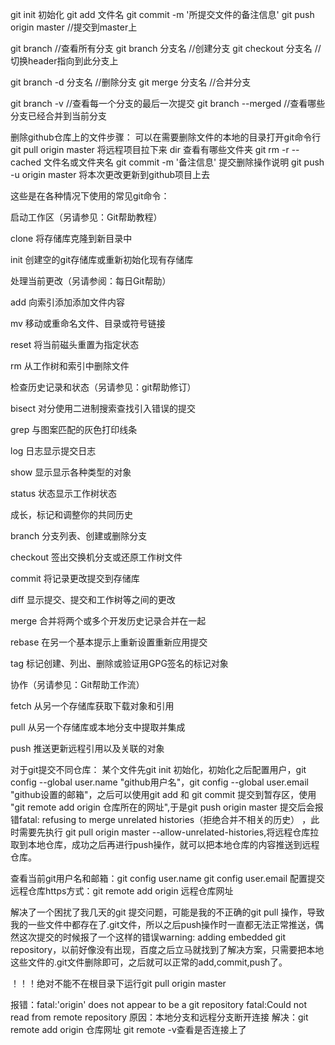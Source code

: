 git init 初始化
git add 文件名
git commit -m '所提交文件的备注信息'
git push origin master    //提交到master上

git branch     //查看所有分支
git branch 分支名    //创建分支
git checkout 分支名     //切换header指向到此分支上

git branch -d 分支名         //删除分支
git merge 分支名          //合并分支
 
git branch -v    //查看每一个分支的最后一次提交
git branch --merged     //查看哪些分支已经合并到当前分支




删除github仓库上的文件步骤：
可以在需要删除文件的本地的目录打开git命令行
git pull origin master  将远程项目拉下来
dir 查看有哪些文件夹
git rm -r --cached 文件名或文件夹名
git commit -m '备注信息'    提交删除操作说明
git push -u origin master  将本次更改更新到github项目上去



这些是在各种情况下使用的常见git命令：




启动工作区（另请参见：Git帮助教程）


clone  将存储库克隆到新目录中


init     创建空的git存储库或重新初始化现有存储库



处理当前更改（另请参阅：每日Git帮助）

add 	向索引添加添加文件内容


mv	移动或重命名文件、目录或符号链接


reset	将当前磁头重置为指定状态


rm	从工作树和索引中删除文件





检查历史记录和状态（另请参见：git帮助修订）


bisect	对分使用二进制搜索查找引入错误的提交


grep	与图案匹配的灰色打印线条


log	日志显示提交日志


show	显示显示各种类型的对象


status	状态显示工作树状态





成长，标记和调整你的共同历史


branch	分支列表、创建或删除分支


checkout	签出交换机分支或还原工作树文件


commit	将记录更改提交到存储库


diff	显示提交、提交和工作树等之间的更改


merge	合并将两个或多个开发历史记录合并在一起


rebase	在另一个基本提示上重新设置重新应用提交


tag	标记创建、列出、删除或验证用GPG签名的标记对象





协作（另请参见：Git帮助工作流）


fetch	从另一个存储库获取下载对象和引用


pull	从另一个存储库或本地分支中提取并集成


push	推送更新远程引用以及关联的对象





对于git提交不同仓库：
某个文件先git init 初始化，初始化之后配置用户，git config --global user.name "github用户名"，git config --global user.email "github设置的邮箱"，之后可以使用git add 和 git commit 提交到暂存区，使用 "git  remote add origin 仓库所在的网址",于是git push origin master 提交后会报错fatal: refusing to merge unrelated histories（拒绝合并不相关的历史） ，此时需要先执行 git pull origin master --allow-unrelated-histories,将远程仓库拉取到本地仓库，成功之后再进行push操作，就可以把本地仓库的内容推送到远程仓库。

查看当前git用户名和邮箱：git config user.name
		            git config user.email
配置提交远程仓库https方式：git remote add origin 远程仓库网址

解决了一个困扰了我几天的git 提交问题，可能是我的不正确的git pull 操作，导致我的一些文件中都存在了.git文件，所以之后push操作时一直都无法正常推送，偶然这次提交的时候报了一个这样的错误warning: adding embedded git repository，以前好像没有出现，百度之后立马就找到了解决方案，只需要把本地这些文件的.git文件删除即可，之后就可以正常的add,commit,push了。

！！！绝对不能不在根目录下运行git pull origin master

报错：fatal:'origin' does not appear to be a git repository
fatal:Could not read from remote repository
原因：本地分支和远程分支断开连接
解决：git remote add origin 仓库网址
git remote -v查看是否连接上了
